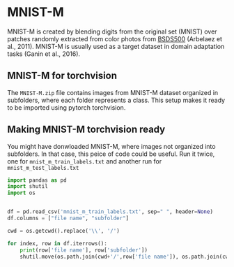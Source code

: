 # MNIST-M
MNIST-M is created by blending digits from the original set (MNIST) over patches randomly extracted from color photos from [BSDS500](https://www2.eecs.berkeley.edu/Research/Projects/CS/vision/grouping/resources.html) (Arbelaez et al., 2011). MNIST-M is usually used as a target dataset in domain adaptation tasks (Ganin et al., 2016).


## MNIST-M for torchvision
The `MNIST-M.zip` file contains images from MNIST-M dataset organized in subfolders, where each folder represents a class. This setup makes it ready to be imported using pytorch torchvision.

## Making MNIST-M torchvision ready
You might have donwloaded MNIST-M, where images not organized into subfolders. In that case, this peice of code could be useful. Run it twice, one for `mnist_m_train_labels.txt` and another run for `mnist_m_test_labels.txt`

```python
import pandas as pd
import shutil
import os


df = pd.read_csv('mnist_m_train_labels.txt', sep=" ", header=None)
df.columns = ["file name", "subfolder"]

cwd = os.getcwd().replace('\\', '/')

for index, row in df.iterrows():
    print(row['file name'], row['subfolder'])
    shutil.move(os.path.join(cwd+'/',row['file name']), os.path.join(cwd+'/', str(row['subfolder'])))
```
